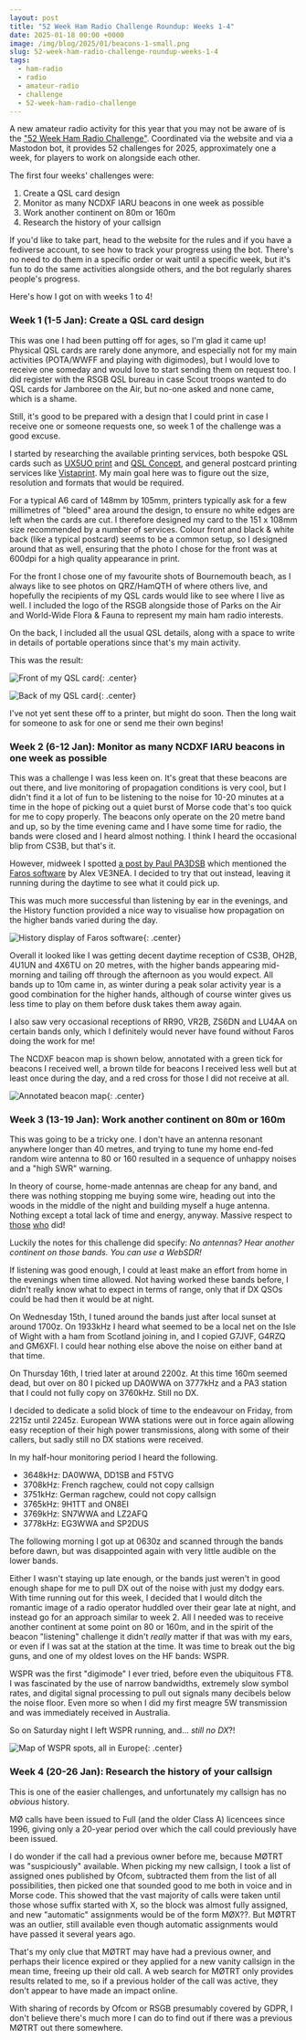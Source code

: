 ```yaml
---
layout: post
title: "52 Week Ham Radio Challenge Roundup: Weeks 1-4"
date: 2025-01-18 00:00 +0000
image: /img/blog/2025/01/beacons-1-small.png
slug: 52-week-ham-radio-challenge-roundup-weeks-1-4
tags:
  - ham-radio
  - radio
  - amateur-radio
  - challenge
  - 52-week-ham-radio-challenge
---
```


A new amateur radio activity for this year that you may not be aware of is the ["52 Week Ham Radio Challenge"](https://hamchallenge.org/). Coordinated via the website and via a Mastodon bot, it provides 52 challenges for 2025, approximately one a week, for players to work on alongside each other.

The first four weeks' challenges were:

1. Create a QSL card design
2. Monitor as many NCDXF IARU beacons in one week as possible
3. Work another continent on 80m or 160m
4. Research the history of your callsign

If you'd like to take part, head to the website for the rules and if you have a fediverse account, to see how to track your progress using the bot. There's no need to do them in a specific order or wait until a specific week, but it's fun to do the same activities alongside others, and the bot regularly shares people's progress.

Here's how I got on with weeks 1 to 4!

### Week 1 (1-5 Jan): Create a QSL card design

This was one I had been putting off for ages, so I'm glad it came up! Physical QSL cards are rarely done anymore, and especially not for my main activities (POTA/WWFF and playing with digimodes), but I would love to receive one someday and would love to start sending them on request too. I did register with the RSGB QSL bureau in case Scout troops wanted to do QSL cards for Jamboree on the Air, but no-one asked and none came, which is a shame.

Still, it's good to be prepared with a design that I could print in case I receive one or someone requests one, so week 1 of the challenge was a good excuse.

I started by researching the available printing services, both bespoke QSL cards such as [UX5UO print](https://www.ux5uoqsl.com/) and [QSL Concept](https://qslconcept.com/uk/), and general postcard printing services like [Vistaprint](https://www.vistaprint.co.uk). My main goal here was to figure out the size, resolution and formats that would be required.

For a typical A6 card of 148mm by 105mm, printers typically ask for a few millimetres of "bleed" area around the design, to ensure no white edges are left when the cards are cut. I therefore designed my card to the 151 x 108mm size recommended by a number of services. Colour front and black & white back (like a typical postcard) seems to be a common setup, so I designed around that as well, ensuring that the photo I chose for the front was at 600dpi for a high quality appearance in print.

For the front I chose one of my favourite shots of Bournemouth beach, as I always like to see photos on QRZ/HamQTH of where others live, and hopefully the recipients of my QSL cards would like to see where I live as well. I included the logo of the RSGB alongside those of Parks on the Air and World-Wide Flora & Fauna to represent my main ham radio interests.

On the back, I included all the usual QSL details, along with a space to write in details of portable operations since that's my main activity.

This was the result:

![Front of my QSL card](/img/blog/2025/01/qsl-card-front.png){: .center}

![Back of my QSL card](/img/blog/2025/01/qsl-card-back.png){: .center}

I've not yet sent these off to a printer, but might do soon. Then the long wait for someone to ask for one or send me their own begins!

### Week 2 (6-12 Jan): Monitor as many NCDXF IARU beacons in one week as possible

This was a challenge I was less keen on. It's great that these beacons are out there, and live monitoring of propagation conditions is very cool, but I didn't find it a lot of fun to be listening to the noise for 10-20 minutes at a time in the hope of picking out a quiet burst of Morse code that's too quick for me to copy properly. The beacons only operate on the 20 metre band and up, so by the time evening came and I have some time for radio, the bands were closed and I heard almost nothing. I think I heard the occasional blip from CS3B, but that's it.

However, midweek I spotted [a post by Paul PA3DSB](https://mastodon.radio/@PA3DSB/113783741321639970) which mentioned the [Faros software](http://www.dxatlas.com/faros/) by Alex VE3NEA. I decided to try that out instead, leaving it running during the daytime to see what it could pick up.

This was much more successful than listening by ear in the evenings, and the History function provided a nice way to visualise how propagation on the higher bands varied during the day.

![History display of Faros software](/img/blog/2025/01/beacons-1.png){: .center}

Overall it looked like I was getting decent daytime reception of CS3B, OH2B, 4U1UN and 4X6TU on 20 metres, with the higher bands appearing mid-morning and tailing off through the afternoon as you would expect. All bands up to 10m came in, as winter during a peak solar activity year is a good combination for the higher hands, although of course winter gives us less time to play on them before dusk takes them away again.

I also saw very occasional receptions of RR90, VR2B, ZS6DN and LU4AA on certain bands only, which I definitely would never have found without Faros doing the work for me!

The NCDXF beacon map is shown below, annotated with a green tick for beacons I received well, a brown tilde for beacons I received less well but at least once during the day, and a red cross for those I did not receive at all.

![Annotated beacon map](/img/blog/2025/01/beacons-2.jpg){: .center}

### Week 3 (13-19 Jan): Work another continent on 80m or 160m

This was going to be a tricky one. I don't have an antenna resonant anywhere longer than 40 metres, and trying to tune my home end-fed random wire antenna to 80 or 160 resulted in a sequence of unhappy noises and a "high SWR" warning.

In theory of course, home-made antennas are cheap for any band, and there was nothing stopping me buying some wire, heading out into the woods in the middle of the night and building myself a huge antenna. Nothing except a total lack of time and energy, anyway. Massive respect to [those](https://mastodon.radio/@DK4HAA/113811720958096317) [who](https://mastodon.radio/@bgarfoot@kind.social/113839404657190045) did!

Luckily the notes for this challenge did specify: *No antennas? Hear another continent on those bands. You can use a WebSDR!*

If listening was good enough, I could at least make an effort from home in the evenings when time allowed. Not having worked these bands before, I didn't really know what to expect in terms of range, only that if DX QSOs could be had then it would be at night.

On Wednesday 15th, I tuned around the bands just after local sunset at around 1700z. On 1933kHz I heard what seemed to be a local net on the Isle of Wight with a ham from Scotland joining in, and I copied G7JVF, G4RZQ and GM6XFI. I could hear nothing else above the noise on either band at that time.

On Thursday 16th, I tried later at around 2200z. At this time 160m seemed dead, but over on 80 I picked up DA0WWA on 3777kHz and a PA3 station that I could not fully copy on 3760kHz. Still no DX.

I decided to dedicate a solid block of time to the endeavour on Friday, from 2215z until 2245z. European WWA stations were out in force again allowing easy reception of their high power transmissions, along with some of their callers, but sadly still no DX stations were received.

In my half-hour monitoring period I heard the following.

* 3648kHz: DA0WWA, DD1SB and F5TVG
* 3708kHz: French ragchew, could not copy callsign
* 3751kHz: German ragchew, could not copy callsign
* 3765kHz: 9H1TT and ON8EI
* 3769kHz: SN7WWA and LZ2AFQ
* 3778kHz: EG3WWA and SP2DUS

The following morning I got up at 0630z and scanned through the bands before dawn, but was disappointed again with very little audible on the lower bands.

Either I wasn't staying up late enough, or the bands just weren't in good enough shape for me to pull DX out of the noise with just my dodgy ears. With time running out for this week, I decided that I would ditch the romantic image of a radio operator huddled over their gear late at night, and instead go for an approach similar to week 2. All I needed was to receive another continent at some point on 80 or 160m, and in the spirit of the beacon "listening" challenge it didn't *really* matter if that was with my ears, or even if I was sat at the station at the time. It was time to break out the big guns, and one of my oldest loves on the HF bands: WSPR.

WSPR was the first "digimode" I ever tried, before even the ubiquitous FT8. I was fascinated by the use of narrow bandwidths, extremely slow symbol rates, and digital signal processing to pull out signals many decibels below the noise floor. Even more so when I did my first meagre 5W transmission and was immediately received in Australia.

So on Saturday night I left WSPR running, and... *still no DX*?!

![Map of WSPR spots, all in Europe](/img/blog/2025/01/wspr-1.png){: .center}

### Week 4 (20-26 Jan): Research the history of your callsign

This is one of the easier challenges, and unfortunately my callsign has no *obvious* history.

MØ calls have been issued to Full (and the older Class A) licencees since 1996, giving only a 20-year period over which the call could previously have been issued.

I do wonder if the call had a previous owner before me, because MØTRT was "suspiciously" available. When picking my new callsign, I took a list of assigned ones published by Ofcom, subtracted them from the list of all possibilities, then picked one that sounded good to me both in voice and in Morse code. This showed that the vast majority of calls were taken until those whose suffix started with X, so the block was almost fully assigned, and new "automatic" assignments would be of the form MØX??. But MØTRT was an outlier, still available even though automatic assignments would have passed it several years ago.

That's my only clue that MØTRT may have had a previous owner, and perhaps their licence expired or they applied for a new vanity callsign in the mean time, freeing up their old call. A web search for MØTRT only provides results related to me, so if a previous holder of the call was active, they don't appear to have made an impact online.

With sharing of records by Ofcom or RSGB presumably covered by GDPR, I don't believe there's much more I can do to find out if there was a previous MØTRT out there somewhere.